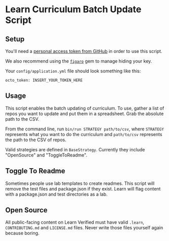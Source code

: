 # Learn Curriculum Batch Update Script

## Setup
You'll need a [personal access token from GitHub](https://help.github.com/articles/creating-a-personal-access-token-for-the-command-line/) in order to use this script.

We also recommend using the [`figaro`](https://github.com/laserlemon/figaro) gem to manage hiding your key.

Your `config/application.yml` file should look something like this:

```
octo_token: INSERT_YOUR_TOKEN_HERE
```

## Usage
This script enables the batch updating of curriculum. To use, gather a list
of repos you want to update and put them in a spreadsheet. Grab the
absolute path to the CSV.

From the command line, run `bin/run STRATEGY path/to/csv`, where `STRATEGY`
represents what you want to do the curriculum and `path/to/csv` represents
the path to the CSV of repos.

Valid strategies are defined in `BaseStrategy`. Currently they include
"OpenSource" and "ToggleToReadme".


## Toggle To Readme

Sometimes people use lab templates to create readmes. This script will
remove the test files and package.json if they exist. Learn will flag
content with a package.json and test directories as a lab.


## Open Source

All public-facing content on Learn Verified must have valid `.learn`, `CONTRIBUTING.md` and `LICENSE.md` files. Never write those files yourself again because boring. 


